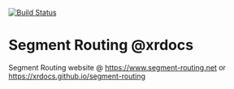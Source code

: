 [![Build Status](https://travis-ci.org/xrdocs/segment-routing.svg?branch=gh-pages)](https://travis-ci.org/xrdocs/segment-routing)


# Segment Routing @xrdocs
Segment Routing website @  <https://www.segment-routing.net>   or  <https://xrdocs.github.io/segment-routing>

